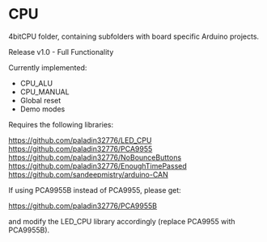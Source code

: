 # CPU
 4bitCPU folder, containing subfolders with board specific Arduino projects.

Release v1.0 - Full Functionality

 Currently implemented:
 - CPU_ALU
 - CPU_MANUAL
 - Global reset
 - Demo modes

 Requires the following libraries:

 https://github.com/paladin32776/LED_CPU
 https://github.com/paladin32776/PCA9955
 https://github.com/paladin32776/NoBounceButtons
 https://github.com/paladin32776/EnoughTimePassed
 https://github.com/sandeepmistry/arduino-CAN

If using PCA9955B instead of PCA9955, please get:

https://github.com/paladin32776/PCA9955B

and modify the LED_CPU library accordingly (replace PCA9955 with PCA9955B).

